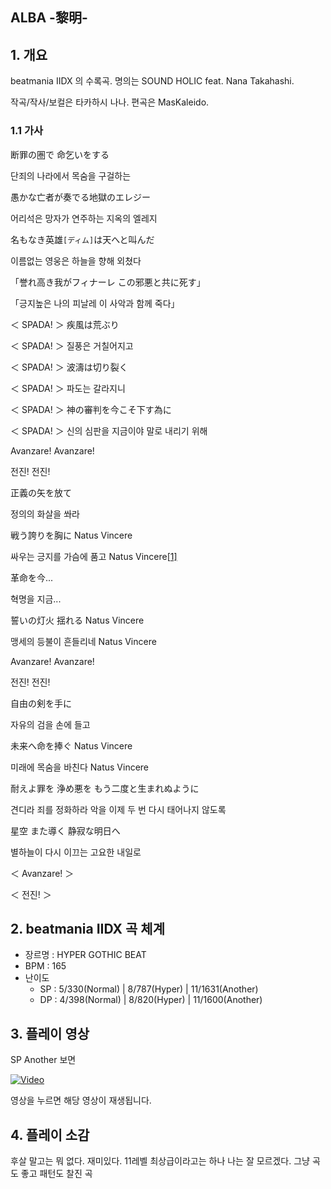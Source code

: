 ## ALBA -黎明-

## 1. 개요

beatmania IIDX 의 수록곡. 명의는 SOUND HOLIC feat. Nana Takahashi.

작곡/작사/보컬은 타카하시 나나. 편곡은 MasKaleido.



### 1.1 가사

断罪の圏で 命乞いをする

단죄의 나라에서 목숨을 구걸하는

愚かな亡者が奏でる地獄のエレジー

어리석은 망자가 연주하는 지옥의 엘레지

名もなき英雄`[ディム]`は天へと叫んだ 

이름없는 영웅은 하늘을 향해 외쳤다

「誉れ高き我がフィナーレ この邪悪と共に死す」

「긍지높은 나의 피날레 이 사악과 함께 죽다」

＜ SPADA! ＞ 疾風は荒ぶり 

＜ SPADA! ＞ 질풍은 거칠어지고

＜ SPADA! ＞ 波濤は切り裂く 

＜ SPADA! ＞ 파도는 갈라지니

＜ SPADA! ＞ 神の審判を今こそ下す為に

＜ SPADA! ＞ 신의 심판을 지금이야 말로 내리기 위해

Avanzare! Avanzare! 

전진! 전진!

正義の矢を放て 

정의의 화살을 쏴라

戦う誇りを胸に Natus Vincere 

싸우는 긍지를 가슴에 품고 Natus Vincere[[1\]](https://namu.wiki/w/ALBA%20-%E9%BB%8E%E6%98%8E-#fn-1) 

革命を今...

혁명을 지금...



誓いの灯火 揺れる Natus Vincere

맹세의 등불이 흔들리네 Natus Vincere 

Avanzare! Avanzare! 

전진! 전진!

自由の剣を手に 

자유의 검을 손에 들고

未来へ命を捧ぐ Natus Vincere

미래에 목숨을 바친다 Natus Vincere



耐えよ罪を 浄め悪を もう二度と生まれぬように 

견디라 죄를 정화하라 악을 이제 두 번 다시 태어나지 않도록

星空 また導く 静寂な明日へ 

별하늘이 다시 이끄는 고요한 내일로

＜ Avanzare! ＞

＜ 전진! ＞





## 2. beatmania IIDX 곡 체계

- 장르명 : HYPER GOTHIC BEAT
- BPM : 165
- 난이도
  - SP : 5/330(Normal) | 8/787(Hyper) | 11/1631(Another)
  - DP : 4/398(Normal) | 8/820(Hyper) | 11/1600(Another)



## 3. 플레이 영상

SP Another 보면

[![Video](http://img.youtube.com/vi/ZE54ZrUxsMo/0.jpg)](https://www.youtube.com/embed/ZE54ZrUxsMo?t=0s) 

영상을 누르면 해당 영상이 재생됩니다.





## 4. 플레이 소감

후살 말고는 뭐 없다. 재미있다. 11레벨 최상급이라고는 하나 나는 잘 모르겠다. 그냥 곡도 좋고 패턴도 찰진 곡